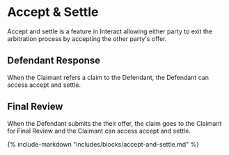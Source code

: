 # Accept & Settle

Accept and settle is a feature in Interact allowing either party to exit the arbitration process by accepting the other party's offer. 

## Defendant Response

When the Claimant refers a claim to the Defendant, the Defendant can access accept and settle.

## Final Review

When the Defendant submits the their offer, the claim goes to the Claimant for Final Review and the Claimant can access accept and settle.

{% include-markdown "includes/blocks/accept-and-settle.md" %}
